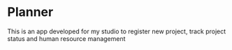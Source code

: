 # Planner
This is an app developed for my studio to register new project, track project status and human resource management
